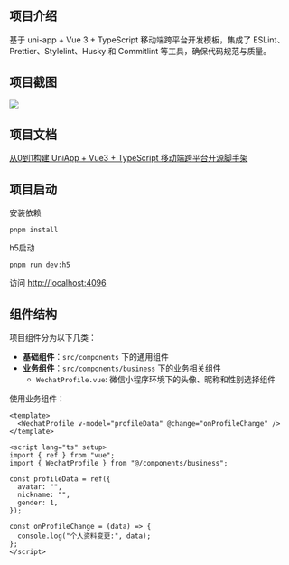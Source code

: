 ## 项目介绍

基于 uni-app + Vue 3 + TypeScript 移动端跨平台开发模板，集成了 ESLint、Prettier、Stylelint、Husky 和 Commitlint 等工具，确保代码规范与质量。

## 项目截图

![](https://www.youlai.tech/storage/blog/2025/04/30/app.jpg)

## 项目文档

[从0到1构建 UniApp + Vue3 + TypeScript 移动端跨平台开源脚手架](https://juejin.cn/post/7448963032993038376)

## 项目启动

安装依赖

```
pnpm install
```

h5启动

```
pnpm run dev:h5
```

访问 [http://localhost:4096](http://localhost:4096)

## 组件结构

项目组件分为以下几类：

- **基础组件**：`src/components` 下的通用组件
- **业务组件**：`src/components/business` 下的业务相关组件
  - `WechatProfile.vue`: 微信小程序环境下的头像、昵称和性别选择组件

使用业务组件：

```vue
<template>
  <WechatProfile v-model="profileData" @change="onProfileChange" />
</template>

<script lang="ts" setup>
import { ref } from "vue";
import { WechatProfile } from "@/components/business";

const profileData = ref({
  avatar: "",
  nickname: "",
  gender: 1,
});

const onProfileChange = (data) => {
  console.log("个人资料变更:", data);
};
</script>
```
